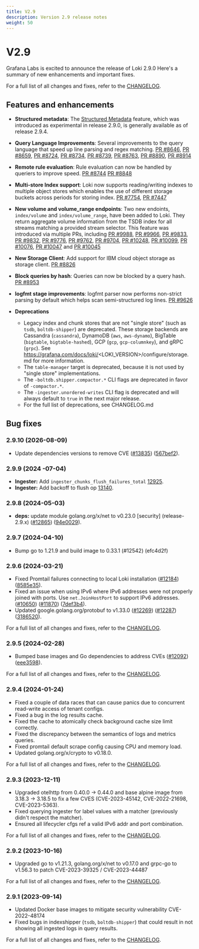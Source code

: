```yaml
---
title: V2.9
description: Version 2.9 release notes
weight: 50
---
```


# V2.9
Grafana Labs is excited to announce the release of Loki 2.9.0 Here's a summary of new enhancements and important fixes.

For a full list of all changes and fixes, refer to the [CHANGELOG](https://github.com/agardiman/loki/blob/release-2.9.x/CHANGELOG.md).

## Features and enhancements

- **Structured metadata**: The [Structured Metadata](https://grafana.com/docs/loki/<LOKI_VERSION>/get-started/labels/structured-metadata/) feature, which was introduced as experimental in release 2.9.0, is generally available as of release 2.9.4.

- **Query Language Improvements**: Several improvements to the query language that speed up line parsing and regex matching. [PR #8646](https://github.com/agardiman/loki/pull/8646), [PR #8659](https://github.com/agardiman/loki/pull/8659), [PR #8724](https://github.com/agardiman/loki/pull/8724), [PR #8734](https://github.com/agardiman/loki/pull/8734), [PR #8739](https://github.com/agardiman/loki/pull/8739), [PR #8763](https://github.com/agardiman/loki/pull/8763), [PR #8890](https://github.com/agardiman/loki/pull/8890), [PR #8914](https://github.com/agardiman/loki/pull/8914)

- **Remote rule evaluation**: Rule evaluation can now be handled by queriers to improve speed. [PR #8744](https://github.com/agardiman/loki/pull/8744) [PR #8848](https://github.com/agardiman/loki/pull/8848)

- **Multi-store Index support**: Loki now supports reading/writing indexes to multiple object stores which enables the use of different storage buckets across periods for storing index. [PR #7754](https://github.com/agardiman/loki/pull/7754), [PR #7447](https://github.com/agardiman/loki/pull/7447)

- **New volume and volume_range endpoints**: Two new endoints, `index/volume` and `index/volume_range`, have been added to Loki. They return aggregate volume information from the TSDB index for all streams matching a provided stream selector. This feature was introduced via multiple PRs, including [PR #9988](https://github.com/agardiman/loki/pull/9988), [PR #9966](https://github.com/agardiman/loki/pull/9966), [PR #9833](https://github.com/agardiman/loki/pull/9833), [PR #9832](https://github.com/agardiman/loki/pull/9832), [PR #9776](https://github.com/agardiman/loki/pull/9776), [PR #9762](https://github.com/agardiman/loki/pull/9762), [PR #9704](https://github.com/agardiman/loki/pull/9704), [PR #10248](https://github.com/agardiman/loki/pull/10248), [PR #10099](https://github.com/agardiman/loki/pull/10099), [PR #10076](https://github.com/agardiman/loki/pull/10076), [PR #10047](https://github.com/agardiman/loki/pull/10047) and [PR #10045](https://github.com/agardiman/loki/pull/10045)

- **New Storage Client**: Add support for IBM cloud object storage as storage client. [PR #8826](https://github.com/agardiman/loki/pull/8826)

- **Block queries by hash**: Queries can now be blocked by a query hash. [PR #8953](https://github.com/agardiman/loki/pull/8953)

- **logfmt stage improvements**: logfmt parser now performs non-strict parsing by default which helps scan semi-structured log lines. [PR #9626](https://github.com/agardiman/loki/pull/9626)

- **Deprecations**
  - Legacy index and chunk stores that are not "single store" (such as `tsdb`, `boltdb-shipper`) are deprecated. These storage backends are Cassandra (`cassandra`), DynamoDB (`aws`, `aws-dynamo`), BigTable (`bigtable`, `bigtable-hashed`), GCP (`gcp`, `gcp-columnkey`), and gRPC (`grpc`). See https://grafana.com/docs/loki/<LOKI_VERSION>/configure/storage.md for more information.
  - The `table-manager` target is deprecated, because it is not used by "single store" implementations.
  - The `-boltdb.shipper.compactor.*` CLI flags are deprecated in favor of `-compactor.*`.
  - The `-ingester.unordered-writes` CLI flag is deprecated and will always default to `true` in the next major release.
  - For the full list of deprecations, see CHANGELOG.md

## Bug fixes

### 2.9.10 (2026-08-09)

- Update dependencies versions to remove CVE ([#13835](https://github.com/agardiman/loki/pull/13835)) ([567bef2](https://github.com/agardiman/loki/commit/567bef286376663407c54f5da07fa00963ba5485)).

### 2.9.9 (2024 -07-04)

- **Ingester:** Add `ingester_chunks_flush_failures_total` [12925](https://github.com/agardiman/loki/pull/12925).
- **Ingester:** Add backoff to flush op [13140](https://github.com/agardiman/loki/pull/13140).

### 2.9.8 (2024-05-03)

- **deps:** update module golang.org/x/net to v0.23.0 [security] (release-2.9.x) ([#12865](https://github.com/agardiman/loki/issues/12865)) ([94e0029](https://github.com/agardiman/loki/commit/94e00299ec9b36ad97c147641566b6922268c54e)).

### 2.9.7 (2024-04-10)

- Bump go to 1.21.9 and build image to 0.33.1 (#12542) (efc4d2f)

### 2.9.6 (2024-03-21)

- Fixed Promtail failures connecting to local Loki installation ([#12184](https://github.com/agardiman/loki/issues/12184)) ([8585e35](https://github.com/agardiman/loki/commit/8585e3537375c0deb11462d7256f5da23228f5e1)).
- Fixed an issue when using IPv6 where IPv6 addresses were not properly joined with ports. Use `net.JoinHostPort` to support IPv6 addresses. ([#10650](https://github.com/agardiman/loki/issues/10650)) ([#11870](https://github.com/agardiman/loki/issues/11870)) ([7def3b4](https://github.com/agardiman/loki/commit/7def3b4e774252e13ba154ca13f72816a84da7dd)).
- Updated google.golang.org/protobuf to v1.33.0 ([#12269](https://github.com/agardiman/loki/issues/12269)) ([#12287](https://github.com/agardiman/loki/issues/12287)) ([3186520](https://github.com/agardiman/loki/commit/318652035059fdaa40405f263fc9e37b4d38b157)).

For a full list of all changes and fixes, refer to the [CHANGELOG](https://github.com/agardiman/loki/blob/release-2.9.x/CHANGELOG.md).

### 2.9.5 (2024-02-28)

- Bumped base images and Go dependencies to address CVEs ([#12092](https://github.com/agardiman/loki/issues/12092)) ([eee3598](https://github.com/agardiman/loki/commit/eee35983f38fe04543b169ffa8ece76c23c4217b)).

For a full list of all changes and fixes, refer to the [CHANGELOG](https://github.com/agardiman/loki/blob/release-2.9.x/CHANGELOG.md).

### 2.9.4 (2024-01-24)

- Fixed a couple of data races that can cause panics due to concurrent read-write access of tenant configs.
- Fixed a bug in the log results cache.
- Fixed the cache to atomically check background cache size limit correctly.
- Fixed the discrepancy between the semantics of logs and metrics queries.
- Fixed promtail default scrape config causing CPU and memory load.
- Updated golang.org/x/crypto to v0.18.0.

For a full list of all changes and fixes, refer to the [CHANGELOG](https://github.com/agardiman/loki/blob/release-2.9.x/CHANGELOG.md).

### 2.9.3 (2023-12-11)

- Upgraded otelhttp from 0.40.0 -> 0.44.0 and base alpine image from 3.18.3 -> 3.18.5 to fix a few CVES (CVE-2023-45142, CVE-2022-21698, CVE-2023-5363).
- Fixed querying ingester for label values with a matcher (previously didn't respect the matcher).
- Ensured all lifecycler cfgs ref a valid IPv6 addr and port combination.

For a full list of all changes and fixes, refer to the [CHANGELOG](https://github.com/agardiman/loki/blob/release-2.9.x/CHANGELOG.md).

### 2.9.2 (2023-10-16)

- Upgraded go to v1.21.3, golang.org/x/net to v0.17.0 and grpc-go to v1.56.3 to patch CVE-2023-39325 / CVE-2023-44487

For a full list of all changes and fixes, refer to the [CHANGELOG](https://github.com/agardiman/loki/blob/release-2.9.x/CHANGELOG.md).

### 2.9.1 (2023-09-14)

- Updated Docker base images to mitigate security vulnerability CVE-2022-48174
- Fixed bugs in indexshipper (`tsdb`, `boltdb-shipper`) that could result in not showing all ingested logs in query results.

For a full list of all changes and fixes, refer to the [CHANGELOG](https://github.com/agardiman/loki/blob/release-2.9.x/CHANGELOG.md).
